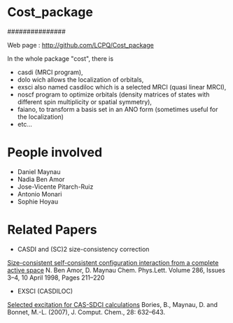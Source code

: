 # Cost_package
###############

Web page : http://github.com/LCPQ/Cost_package

In the whole package "cost", there is 
- casdi (MRCI program), 
- dolo wich allows the localization of orbitals,
- exsci also named casdiloc which is a selected MRCI (quasi linear MRCI),
- noscf program to optimize orbitals (density matrices of states with different spin multiplicity or spatial symmetry),
- faiano, to transform a basis set in an ANO form (sometimes useful for the localization)
- etc...

  
People involved
===============

* Daniel Maynau
* Nadia Ben Amor
* Jose-Vicente Pitarch-Ruiz
* Antonio Monari
* Sophie Hoyau

Related Papers
==============

- CASDI and (SC)2 size-consistency correction

[Size-consistent self-consistent configuration interaction from a complete active space](http://dx.doi.org/doi:10.1016/S0009-2614(98)00104-3)
N. Ben Amor, D. Maynau Chem. Phys.Lett. Volume 286, Issues 3–4, 10 April 1998, Pages 211–220




- EXSCI (CASDILOC) 

[Selected excitation for CAS-SDCI calculations](http://dx.doi.org/doi:10.1002/jcc.20588)
Bories, B., Maynau, D. and Bonnet, M.-L. (2007), J. Comput. Chem., 28: 632–643.


